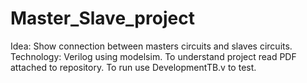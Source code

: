 # Master_Slave_project
Idea: Show connection between masters circuits and slaves circuits. 
Technology: Verilog using modelsim.
To understand project read PDF attached to repository.
To run use DevelopmentTB.v to test.
